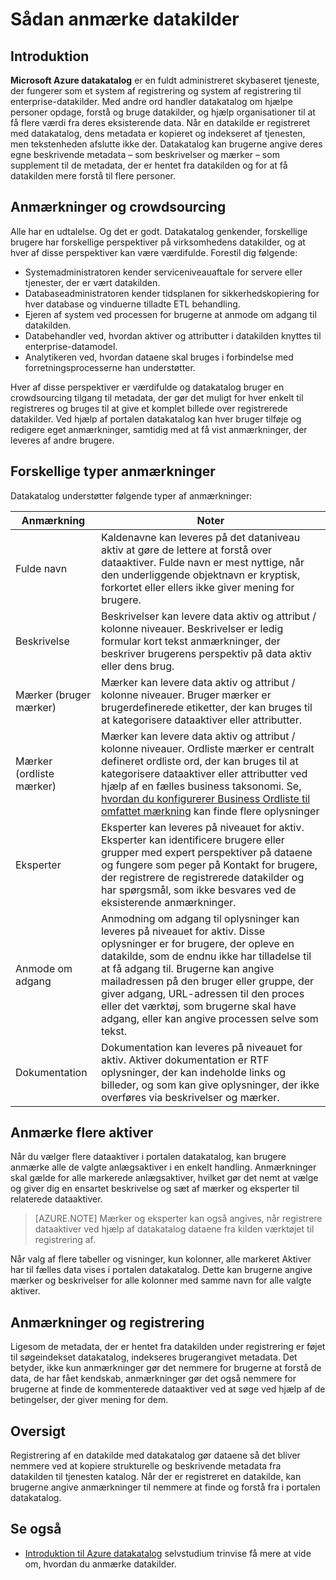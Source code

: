 <properties
   pageTitle="Sådan anmærke datakilder | Microsoft Azure"
   description="Vejledning til artikel fremhævning Sådan anmærke dataaktiver i Azure datakatalog, herunder kaldenavne, mærker, beskrivelser og eksperter."
   services="data-catalog"
   documentationCenter=""
   authors="steelanddata"
   manager="NA"
   editor=""
   tags=""/>
<tags
   ms.service="data-catalog"
   ms.devlang="NA"
   ms.topic="article"
   ms.tgt_pltfrm="NA"
   ms.workload="data-catalog"
   ms.date="09/21/2016"
   ms.author="maroche"/>


# <a name="how-to-annotate-data-sources"></a>Sådan anmærke datakilder

## <a name="introduction"></a>Introduktion
**Microsoft Azure datakatalog** er en fuldt administreret skybaseret tjeneste, der fungerer som et system af registrering og system af registrering til enterprise-datakilder. Med andre ord handler datakatalog om hjælpe personer opdage, forstå og bruge datakilder, og hjælp organisationer til at få flere værdi fra deres eksisterende data. Når en datakilde er registreret med datakatalog, dens metadata er kopieret og indekseret af tjenesten, men tekstenheden afslutte ikke der. Datakatalog kan brugerne angive deres egne beskrivende metadata – som beskrivelser og mærker – som supplement til de metadata, der er hentet fra datakilden og for at få datakilden mere forstå til flere personer.

## <a name="annotation-and-crowdsourcing"></a>Anmærkninger og crowdsourcing
Alle har en udtalelse. Og det er godt.
Datakatalog genkender, forskellige brugere har forskellige perspektiver på virksomhedens datakilder, og at hver af disse perspektiver kan være værdifulde. Forestil dig følgende:

* Systemadministratoren kender serviceniveauaftale for servere eller tjenester, der er vært datakilden.
* Databaseadministratoren kender tidsplanen for sikkerhedskopiering for hver database og vinduerne tilladte ETL behandling.
* Ejeren af system ved processen for brugerne at anmode om adgang til datakilden.
* Databehandler ved, hvordan aktiver og attributter i datakilden knyttes til enterprise-datamodel.
* Analytikeren ved, hvordan dataene skal bruges i forbindelse med forretningsprocesserne han understøtter.

Hver af disse perspektiver er værdifulde og datakatalog bruger en crowdsourcing tilgang til metadata, der gør det muligt for hver enkelt til registreres og bruges til at give et komplet billede over registrerede datakilder. Ved hjælp af portalen datakatalog kan hver bruger tilføje og redigere eget anmærkninger, samtidig med at få vist anmærkninger, der leveres af andre brugere.

## <a name="different-types-of-annotations"></a>Forskellige typer anmærkninger
Datakatalog understøtter følgende typer af anmærkninger:

| Anmærkning     | Noter                                                                                                                                                                                                                                                                                                                                                           |
|----------------|-----------------------------------------------------------------------------------------------------------------------------------------------------------------------------------------------------------------------------------------------------------------------------------------------------------------------------------------------------------------|
| Fulde navn  | Kaldenavne kan leveres på det dataniveau aktiv at gøre de lettere at forstå over dataaktiver. Fulde navn er mest nyttige, når den underliggende objektnavn er kryptisk, forkortet eller ellers ikke giver mening for brugere.                                                                                                                            |
| Beskrivelse    | Beskrivelser kan levere data aktiv og attribut / kolonne niveauer. Beskrivelser er ledig formular kort tekst anmærkninger, der beskriver brugerens perspektiv på data aktiv eller dens brug.                                                                                                                                                              |
| Mærker (bruger mærker)          | Mærker kan levere data aktiv og attribut / kolonne niveauer. Bruger mærker er brugerdefinerede etiketter, der kan bruges til at kategorisere dataaktiver eller attributter.                                                                                                                                                                                                    |
| Mærker (ordliste mærker)          | Mærker kan levere data aktiv og attribut / kolonne niveauer. Ordliste mærker er centralt defineret ordliste ord, der kan bruges til at kategorisere dataaktiver eller attributter ved hjælp af en fælles business taksonomi. Se, [hvordan du konfigurerer Business Ordliste til omfattet mærkning](data-catalog-how-to-business-glossary.md) kan finde flere oplysninger                                                                                                                                                                                                    |
| Eksperter        | Eksperter kan leveres på niveauet for aktiv. Eksperter kan identificere brugere eller grupper med expert perspektiver på dataene og fungere som peger på Kontakt for brugere, der registrere de registrerede datakilder og har spørgsmål, som ikke besvares ved de eksisterende anmærkninger.  |
| Anmode om adgang | Anmodning om adgang til oplysninger kan leveres på niveauet for aktiv. Disse oplysninger er for brugere, der opleve en datakilde, som de endnu ikke har tilladelse til at få adgang til. Brugerne kan angive mailadressen på den bruger eller gruppe, der giver adgang, URL-adressen til den proces eller det værktøj, som brugerne skal have adgang, eller kan angive processen selve som tekst. |
| Dokumentation | Dokumentation kan leveres på niveauet for aktiv. Aktiver dokumentation er RTF oplysninger, der kan indeholde links og billeder, og som kan give oplysninger, der ikke overføres via beskrivelser og mærker. |


## <a name="annotating-multiple-assets"></a>Anmærke flere aktiver
Når du vælger flere dataaktiver i portalen datakatalog, kan brugere anmærke alle de valgte anlægsaktiver i en enkelt handling. Anmærkninger skal gælde for alle markerede anlægsaktiver, hvilket gør det nemt at vælge og giver dig en ensartet beskrivelse og sæt af mærker og eksperter til relaterede dataaktiver.

> [AZURE.NOTE] Mærker og eksperter kan også angives, når registrere dataaktiver ved hjælp af datakatalog dataene fra kilden værktøjet til registrering af.

Når valg af flere tabeller og visninger, kun kolonner, alle markeret Aktiver har til fælles data vises i portalen datakatalog. Dette kan brugerne angive mærker og beskrivelser for alle kolonner med samme navn for alle valgte aktiver.

## <a name="annotations-and-discovery"></a>Anmærkninger og registrering
Ligesom de metadata, der er hentet fra datakilden under registrering er føjet til søgeindekset datakatalog, indekseres brugerangivet metadata. Det betyder, ikke kun anmærkninger gør det nemmere for brugerne at forstå de data, de har fået kendskab, anmærkninger gør det også nemmere for brugerne at finde de kommenterede dataaktiver ved at søge ved hjælp af de betingelser, der giver mening for dem.

## <a name="summary"></a>Oversigt
Registrering af en datakilde med datakatalog gør dataene så det bliver nemmere ved at kopiere strukturelle og beskrivende metadata fra datakilden til tjenesten katalog. Når der er registreret en datakilde, kan brugerne angive anmærkninger til nemmere at finde og forstå fra i portalen datakatalog.

## <a name="see-also"></a>Se også
- [Introduktion til Azure datakatalog](data-catalog-get-started.md) selvstudium trinvise få mere at vide om, hvordan du anmærke datakilder.
